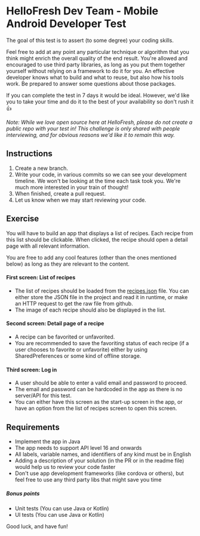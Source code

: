 # HelloFresh Dev Team - Mobile Android Developer Test

The goal of this test is to assert (to some degree) your coding skills.

Feel free to add at any point any particular technique or algorithm that you think might enrich the overall quality of the end result. You're allowed and encouraged to use third party libraries, as long as you put them together yourself without relying on a framework to do it for you. An effective developer knows what to build and what to reuse, but also how his tools work. Be prepared to answer some questions about those packages.

If you can complete the test in 7 days it would be ideal. However, we'd like you to take your time and do it to the best of your availability so don't rush it :+1:

_Note: While we love open source here at HelloFresh, please do not create a public repo with your test in! This challenge is only shared with people interviewing, and for obvious reasons we'd like it to remain this way._

## Instructions

1. Create a new branch.
2. Write your code, in various commits so we can see your development timeline. We won't be looking at the time each task took you. We're much more interested in your train of thought!
3. When finished, create a pull request.
4. Let us know when we may start reviewing your code.

## Exercise

You will have to build an app that displays a list of recipes. Each recipe from this list should be clickable. When clicked, the recipe should open a detail page with all relevant information. 

You are free to add any cool features (other than the ones mentioned below) as long as they are relevant to the content.


#### First screen: List of recipes

* The list of recipes should be loaded from the [recipes.json](recipes.json) file. You can either store the JSON file in the project and read it in runtime, or make an HTTP request to get the raw file from github.
* The image of each recipe should also be displayed in the list.

#### Second screen: Detail page of a recipe

* A recipe can be favorited or unfavorited.
* You are recommended to save the favoriting status of each recipe (if a user chooses to favorite or unfavorite) either by using SharedPreferences or some kind of offline storage.

#### Third screen: Log in

* A user should be able to enter a valid email and password to proceed.
* The email and password can be hardcoded in the app as there is no server/API for this test.
* You can either have this screen as the start-up screen in the app, or have an option from the list of recipes screen to open this screen.

 

## Requirements

* Implement the app in Java
* The app needs to support API level 16 and onwards
* All labels, variable names, and identifiers of any kind must be in English
* Adding a description of your solution (in the PR or in the readme file) would help us to review your code faster
* Don't use app development frameworks (like cordova or others), but feel free to use any third party libs that might save you time


##### Bonus points
- Unit tests (You can use Java or Kotlin)
- UI tests (You can use Java or Kotlin)


Good luck, and have fun!
